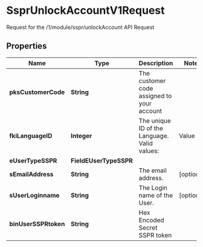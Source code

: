

# SsprUnlockAccountV1Request

Request for the /1/module/sspr/unlockAccount API Request
## Properties

Name | Type | Description | Notes
------------ | ------------- | ------------- | -------------
**pksCustomerCode** | **String** | The customer code assigned to your account | 
**fkiLanguageID** | **Integer** | The unique ID of the Language.  Valid values:  |Value|Description| |-|-| |1|French| |2|English| | 
**eUserTypeSSPR** | **FieldEUserTypeSSPR** |  | 
**sEmailAddress** | **String** | The email address. |  [optional]
**sUserLoginname** | **String** | The Login name of the User. |  [optional]
**binUserSSPRtoken** | **String** | Hex Encoded Secret SSPR token | 




